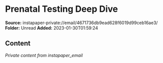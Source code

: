# Prenatal Testing Deep Dive

**Source:** instapaper-private://email/4671736db9ead628f6019d99ceb16ae3/
**Folder:** Unread
**Added:** 2023-01-30T01:59:24




## Content
*Private content from instapaper_email*
